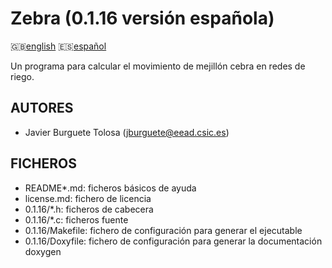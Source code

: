 Zebra (0.1.16 versión española)
==============================

:uk:[english](README.md) :es:[español](README.es.md)

Un programa para calcular el movimiento de mejillón cebra en redes de riego.

AUTORES
-------

* Javier Burguete Tolosa (jburguete@eead.csic.es)

FICHEROS
--------

* README\*.md: ficheros básicos de ayuda
* license.md: fichero de licencia
* 0.1.16/\*.h: ficheros de cabecera
* 0.1.16/\*.c: ficheros fuente
* 0.1.16/Makefile: fichero de configuración para generar el ejecutable
* 0.1.16/Doxyfile: fichero de configuración para generar la documentación doxygen
